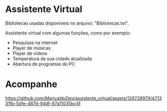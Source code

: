 # Assistente Virtual

Bibliotecas usadas disponíveis no arquivo: "Bibliotecas.txt".

Assistente virtual com algumas funções, como por exemplo:

- Pesquisas na internet
- Player de músicas
- Player de vídeos
- Temperatura da sua cidade atualizada
- Abertura de programas do PC

# Acompanhe
https://github.com/MarivaldoDev/assistente_virtual/assets/126726979/471331fb-5dfe-487d-94df-87a11035bc4f
